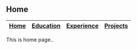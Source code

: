 ## Home

| [Home](index.markdown) | [Education](education.markdown) | [Experience](experience.markdown) | [Projects](project.markdown) |
| ---------------------- | ------------------------------- | --------------------------------- | ---------------------------- |

This is home page..
